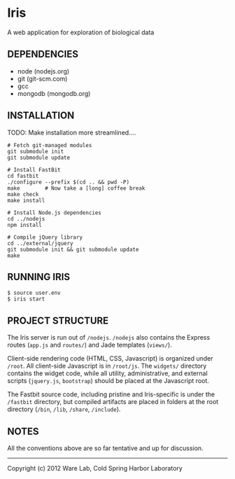 Iris
====
A web application for exploration of biological data

DEPENDENCIES
------------
* node (nodejs.org)
* git (git-scm.com)
* gcc
* mongodb (mongodb.org)

INSTALLATION
------------
TODO: Make installation more streamlined....

    # Fetch git-managed modules
    git submodule init
    git submodule update

    # Install FastBit
    cd fastbit
    ./configure --prefix $(cd .. && pwd -P)
    make        # Now take a [long] coffee break
    make check
    make install

    # Install Node.js dependencies
    cd ../nodejs
    npm install
    
    # Compile jQuery library
    cd ../external/jquery
    git submodule init && git submodule update
    make

RUNNING IRIS
------------
    $ source user.env
    $ iris start

PROJECT STRUCTURE
-----------------
The Iris server is run out of `/nodejs`. `/nodejs` also contains the Express
routes (`app.js` and `routes/`) and Jade templates (`views/`).

Client-side rendering code (HTML, CSS, Javascript) is organized under `/root`. All client-side Javascript is in `/root/js`. The `widgets/` directory contains the widget code, while all utility, administrative, and external scripts (`jquery.js`, `bootstrap`) should be placed at the Javascript root.

The Fastbit source code, including pristine and Iris-specific is under the `/fastbit` directory, but compiled artifacts are placed in folders at the root directory (`/bin`, `/lib`, `/share`, `/include`).

NOTES
-----
All the conventions above are so far tentative and up for discussion.

---
Copyright (c) 2012 Ware Lab, Cold Spring Harbor Laboratory
